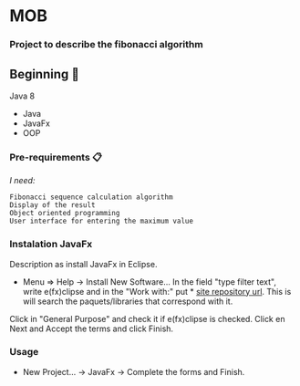 # MOB

<h3>Project to describe the fibonacci algorithm</h3>

## Beginning 🚀

<p>Java 8</p>

<ul>
	<li> Java </li>
	<li> JavaFx </li>
	<li> OOP </li>
</ul>

### Pre-requirements 📋

_I need:_

	Fibonacci sequence calculation algorithm
	Display of the result
	Object oriented programming
	User interface for entering the maximum value

### Instalation JavaFx

Description as install JavaFx in Eclipse.

 - Menu => Help -> Install New Software... In the field "type filter text", write e(fx)clipse and in the "Work with:" put * [site repository url](http://download.eclipse.org/releases/neon). This is will search the paquets/libraries that correspond with it.

Click in "General Purpose" and check it if e(fx)clipse is checked. Click en Next and Accept the terms and click Finish.

### Usage

+ New Project... -> JavaFx -> Complete the forms and Finish.

